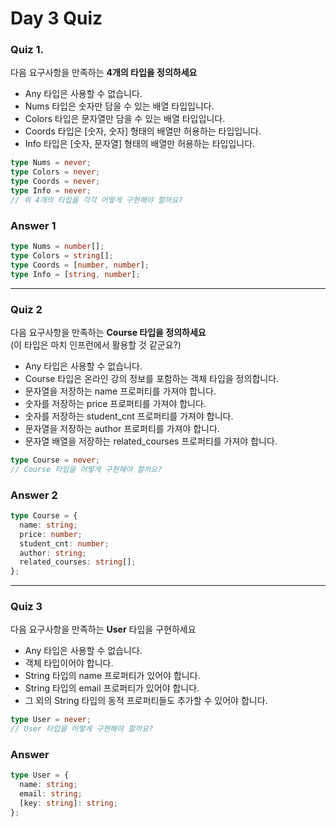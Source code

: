 # Day 3 Quiz

### Quiz 1.

다음 요구사항을 만족하는 **4개의 타입을 정의하세요**

- Any 타입은 사용할 수 없습니다.
- Nums 타입은 숫자만 담을 수 있는 배열 타입입니다.
- Colors 타입은 문자열만 담을 수 있는 배열 타입입니다.
- Coords 타입은 [숫자, 숫자] 형태의 배열만 허용하는 타입입니다.
- Info 타입은 [숫자, 문자열] 형태의 배열만 허용하는 타입입니다.

```typescript
type Nums = never;
type Colors = never;
type Coords = never;
type Info = never;
// 위 4개의 타입을 각각 어떻게 구현해야 할까요?
```

### Answer 1

```typescript
type Nums = number[];
type Colors = string[];
type Coords = [number, number];
type Info = [string, number];
```

---

### Quiz 2

다음 요구사항을 만족하는 **Course 타입을 정의하세요**  
(이 타입은 마치 인프런에서 활용할 것 같군요?)

- Any 타입은 사용할 수 없습니다.
- Course 타입은 온라인 강의 정보를 포함하는 객체 타입을 정의합니다.
- 문자열을 저장하는 name 프로퍼티를 가져야 합니다.
- 숫자를 저장하는 price 프로퍼티를 가져야 합니다.
- 숫자를 저장하는 student_cnt 프로퍼티를 가져야 합니다.
- 문자열을 저장하는 author 프로퍼티를 가져야 합니다.
- 문자열 배열을 저장하는 related_courses 프로퍼티를 가져야 합니다.

```typescript
type Course = never;
// Course 타입을 어떻게 구현해야 할까요?
```

### Answer 2

```typescript
type Course = {
  name: string;
  price: number;
  student_cnt: number;
  author: string;
  related_courses: string[];
};
```

---

### Quiz 3

다음 요구사항을 만족하는 **User** 타입을 구현하세요

- Any 타입은 사용할 수 없습니다.
- 객체 타입이어야 합니다.
- String 타입의 name 프로퍼티가 있어야 합니다.
- String 타입의 email 프로퍼티가 있어야 합니다.
- 그 외의 String 타입의 동적 프로퍼티들도 추가할 수 있어야 합니다.

```typescript
type User = never;
// User 타입을 어떻게 구현해야 할까요?
```

### Answer

```typescript
type User = {
  name: string;
  email: string;
  [key: string]: string;
};
```
